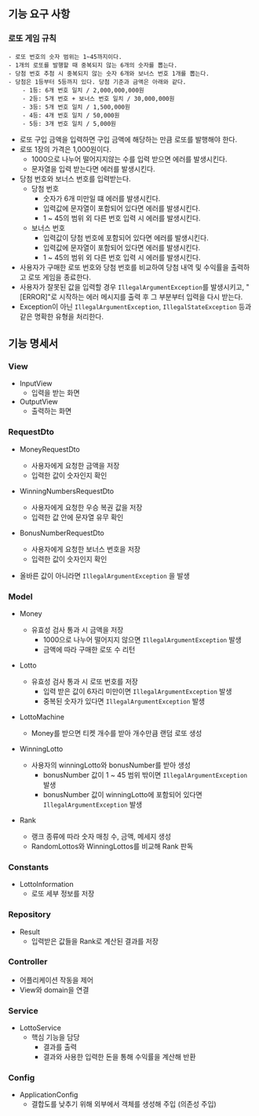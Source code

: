 ## 기능 요구 사항

### 로또 게임 규칙

```
- 로또 번호의 숫자 범위는 1~45까지이다.
- 1개의 로또를 발행할 때 중복되지 않는 6개의 숫자를 뽑는다.
- 당첨 번호 추첨 시 중복되지 않는 숫자 6개와 보너스 번호 1개를 뽑는다.
- 당첨은 1등부터 5등까지 있다. 당첨 기준과 금액은 아래와 같다.
    - 1등: 6개 번호 일치 / 2,000,000,000원
    - 2등: 5개 번호 + 보너스 번호 일치 / 30,000,000원
    - 3등: 5개 번호 일치 / 1,500,000원
    - 4등: 4개 번호 일치 / 50,000원
    - 5등: 3개 번호 일치 / 5,000원
```

- 로또 구입 금액을 입력하면 구입 금액에 해당하는 만큼 로또를 발행해야 한다.
- 로또 1장의 가격은 1,000원이다.
    - 1000으로 나누어 떨어지지않는 수를 입력 받으면 에러를 발생시킨다.
    - 문자열을 입력 받는다면 에러를 발생시킨다.
- 당첨 번호와 보너스 번호를 입력받는다.
    - 당첨 번호
        - 숫자가 6개 미만일 떄 에러를 발생시킨다.
        - 입력값에 문자열이 포함되어 있다면 에러를 발생시킨다.
        - 1 ~ 45의 범위 외 다른 번호 입력 시 에러를 발생시킨다.
    - 보너스 번호
        - 입력값이 당첨 번호에 포함되어 있다면 에러를 발생시킨다.
        - 입력값에 문자열이 포함되어 있다면 에러를 발생시킨다.
        - 1 ~ 45의 범위 외 다른 번호 입력 시 에러를 발생시킨다.
- 사용자가 구매한 로또 번호와 당첨 번호를 비교하여 당첨 내역 및 수익률을 출력하고 로또 게임을 종료한다.
- 사용자가 잘못된 값을 입력할 경우 ```IllegalArgumentException```를 발생시키고, "[ERROR]"로 시작하는 에러 메시지를 출력 후 그 부분부터 입력을 다시 받는다.
- Exception이 아닌 ```IllegalArgumentException```, ```IllegalStateException``` 등과 같은 명확한 유형을 처리한다.

## 기능 명세서

### View

- InputView
    - 입력을 받는 화면
- OutputView
    - 출력하는 화면

### RequestDto

- MoneyRequestDto
    - 사용자에게 요청한 금액을 저장
    - 입력한 값이 숫자인지 확인

- WinningNumbersRequestDto
    - 사용자에게 요청한 우승 복권 값을 저장
    - 입력한 값 안에 문자열 유무 확인

- BonusNumberRequestDto
    - 사용자에게 요청한 보너스 번호을 저장
    - 입력한 값이 숫자인지 확인

- 올바른 값이 아니라면 ```IllegalArgumentException``` 을 발생

### Model

- Money
    - 유효성 검사 통과 시 금액을 저장
        - 1000으로 나누어 떨어지지 않으면 ```IllegalArgumentException``` 발생
        - 금액에 따라 구매한 로또 수 리턴

- Lotto
    - 유효성 검사 통과 시 로또 번호를 저장
        - 입력 받은 값이 6자리 미만이면 ```IllegalArgumentException``` 발생
        - 중복된 숫자가 있다면 ```IllegalArgumentException``` 발생

- LottoMachine
    - Money를 받으면 티켓 개수를 받아 개수만큼 랜덤 로또 생성

- WinningLotto
    - 사용자의 winningLotto와 bonusNumber를 받아 생성
        - bonusNumber 값이 1 ~ 45 범위 밖이면 ```IllegalArgumentException``` 발생
        - bonusNumber 값이 winningLotto에 포함되어 있다면 ```IllegalArgumentException``` 발생

- Rank
    - 랭크 종류에 따라 숫자 매칭 수, 금액, 메세지 생성
    - RandomLottos와 WinningLottos를 비교해 Rank 판독

### Constants

- LottoInformation
    - 로또 세부 정보를 저장

### Repository

- Result
    - 입력받은 값들을 Rank로 계산된 결과를 저장

### Controller

- 어플리케이션 작동을 제어
- View와 domain을 연결

### Service

- LottoService
    - 핵심 기능을 담당
        - 결과를 출력
        - 결과와 사용한 입력한 돈을 통해 수익률을 계산해 반환

### Config

- ApplicationConfig
    - 결합도를 낮추기 위해 외부에서 객체를 생성해 주입 (의존성 주입)
